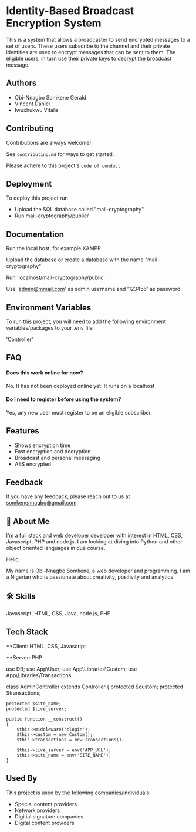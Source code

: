 
# Identity-Based Broadcast Encryption System

This is a system that allows a broadcaster to send encrypted messages to a set of users. These users subscribe to the channel and their private identities are used to encrypt messages that can be sent to them. The eligible users, in turn use their private keys to decrypt the broadcast message.
## Authors

- Obi-Nnagbo Somkene Gerald
- Vincent Daniel
- Iwuxhukwu Vitalis
## Contributing

Contributions are always welcome!

See `contributing.md` for ways to get started.

Please adhere to this project's `code of conduct`.


## Deployment

To deploy this project run

- Upload the SQL database called "mail-cryptography"
- Run mail-cryptography/public/


## Documentation


Run the local host, for example XAMPP

Upload the database or create a database with the name "mail-cryptography"

Run 'localhost/mail-cryptography/public'

Use 'admin@mmail.com' as admin username and '123456' as password


## Environment Variables

To run this project, you will need to add the following environment variables/packages to your .env file

'Controller'
## FAQ

#### Does this work online for now?

No. It has not been deployed online yet. It runs on a localhost

#### Do I need to register before using the system?

Yes, any new user must register to be an eligible subscriber.




## Features

- Shows encryption time
- Fast encryption and decryption
- Broadcast and personal messaging
- AES encrypted


## Feedback

If you have any feedback, please reach out to us at somkenennagbo@gmail.com


## 🚀 About Me
I'm a full stack and web developer developer with interest in HTML, CSS, Javascript, PHP and node.js. I am looking at diving into Python and other object oriented languages in due course. 

Hello.

My name is Obi-Nnagbo Somkene, a web developer and programming. I am a Nigerian who is passionate about creativity, positivity and analytics. 
## 🛠 Skills
Javascript, HTML, CSS, Java, node.js, PHP


## Tech Stack

**Client: HTML, CSS, Javascript

**Server: PHP


use DB;
use App\User;
use App\Libraries\Custom;
use App\Libraries\Transactions;


class AdminController extends Controller
{
    protected $custom;
    protected $transactions;

    protected $site_name;
    protected $live_server;

    public function __construct()
    {
        $this->middleware('clogin');
        $this->custom = new Custom();
        $this->transactions = new Transactions();

        $this->live_server = env('APP_URL');
        $this->site_name = env('SITE_NAME');
    }


## Used By

This project is used by the following companies/individuals:

- Special content providers
- Network providers
- Digitial signature companies
- Digital content providers



    
